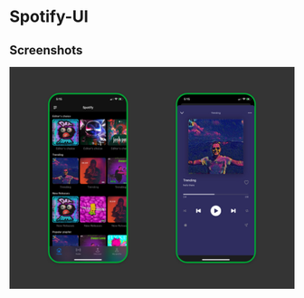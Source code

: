 # Spotify-UI

## Screenshots
![screenshot](https://github.com/sureshmopidevi/Spotify-UI/blob/main/spotifyUI.jpg)


